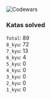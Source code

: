 ![Codewars](https://www.codewars.com/users/PheRum/badges/large)

### Katas solved

`Total`: 89 \
`8_kyu`: 72 \
`7_kyu`: 13 \
`6_kyu`: 4 \
`5_kyu`: 0 \
`4_kyu`: 0 \
`3_kyu`: 0 \
`2_kyu`: 0 \
`1_kyu`: 0
